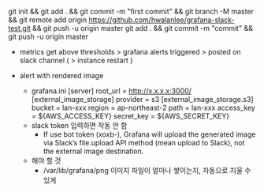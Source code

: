 git init && git add . && git commit -m "first commit" && git branch -M master && git remote add origin https://github.com/hwalanlee/grafana-slack-test.git && git push -u origin master
git add . && git commit -m "commit" && git push -u origin master

- metrics get above thresholds > grafana alerts triggered > posted on slack channel ( > instance restart )

- alert with rendered image
    - grafana.ini
        [server]
        root_url = http://x.x.x.x:3000/
        [external_image_storage]
        provider = s3
        [external_image_storage.s3]
        bucket = lan-xxx
        region = ap-northeast-2
        path = lan-xxx
        access_key = ${AWS_ACCESS_KEY}
        secret_key = ${AWS_SECRET_KEY}
    - slack token 입력하면 작동 안 함
        - If use bot token (xoxb-), Grafana will upload the generated image via Slack’s file.upload API method (mean upload to Slack), not the external image destination.
    - 해야 할 것
        - /var/lib/grafana/png 이미지 파일이 얼마나 쌓이는지, 자동으로 지울 수 있게